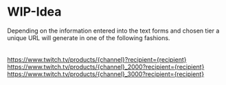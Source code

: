 # WIP-Idea




Depending on the information entered into the text forms and chosen tier a unique URL will generate in one of the following fashions.
<br>
<br>
<br>
https://www.twitch.tv/products/{channel}?recipient={recipient}<br>
https://www.twitch.tv/products/{channel}_2000?recipient={recipient}<br>
https://www.twitch.tv/products/{channel}_3000?recipient={recipient}<br>
